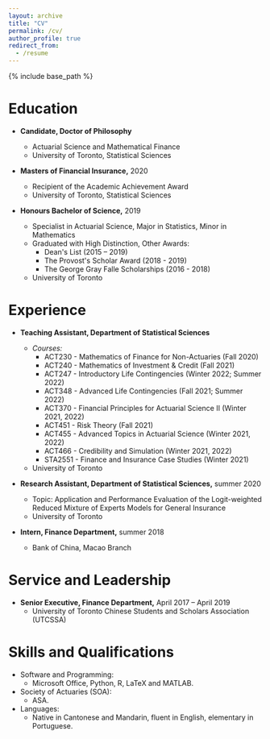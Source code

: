 ```yaml
---
layout: archive
title: "CV"
permalink: /cv/
author_profile: true
redirect_from:
  - /resume
---
```


{% include base_path %}

Education
======
* **Candidate, Doctor of Philosophy**
  * Actuarial Science and Mathematical Finance
  * University of Toronto, Statistical Sciences
  
* **Masters of Financial Insurance,** 2020
  * Recipient of the Academic Achievement Award
  * University of Toronto, Statistical Sciences
  
* **Honours Bachelor of Science,** 2019
  * Specialist in Actuarial Science, Major in Statistics, Minor in Mathematics
  * Graduated with High Distinction, Other Awards:
    * Dean's List (2015 – 2019)
    * The Provost's Scholar Award (2018 - 2019)
    * The George Gray Falle Scholarships (2016 - 2018)
  * University of Toronto

Experience
======
* **Teaching Assistant, Department of Statistical Sciences**
  * *Courses:*
    * ACT230 - Mathematics of Finance for Non-Actuaries (Fall 2020)
    * ACT240 - Mathematics of Investment & Credit (Fall 2021)
    * ACT247 - Introductory Life Contingencies (Winter 2022; Summer 2022)
    * ACT348 - Advanced Life Contingencies (Fall 2021; Summer 2022)
    * ACT370 - Financial Principles for Actuarial Science II (Winter 2021, 2022)
    * ACT451 - Risk Theory (Fall 2021)
    * ACT455 - Advanced Topics in Actuarial Science (Winter 2021, 2022)
    * ACT466 - Credibility and Simulation (Winter 2021, 2022)
    * STA2551 - Finance and Insurance Case Studies (Winter 2021)
  * University of Toronto

* **Research Assistant, Department of Statistical Sciences,** summer 2020
  * Topic: Application and Performance Evaluation of the Logit-weighted Reduced Mixture of Experts Models for General Insurance
  * University of Toronto

* **Intern, Finance Department,** summer 2018
  * Bank of China, Macao Branch

Service and Leadership
======
* **Senior Executive, Finance Department,** April 2017 – April 2019
  * University of Toronto Chinese Students and Scholars Association (UTCSSA)
  
Skills and Qualifications
======
* Software and Programming:
  * Microsoft Office, Python, R, LaTeX and MATLAB.
* Society of Actuaries (SOA):
  * ASA.
* Languages:
  * Native in Cantonese and Mandarin, fluent in English, elementary in Portuguese.
